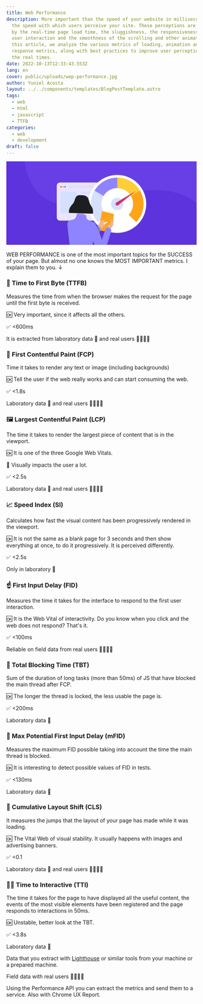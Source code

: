 ```yaml
---
title: Web Performance
description: More important than the speed of your website in milliseconds, is
  the speed with which users perceive your site. These perceptions are affected
  by the real-time page load time, the sluggishness, the responsiveness to the
  user interaction and the smoothness of the scrolling and other animations. In
  this article, we analyze the various metrics of loading, animation and
  response metrics, along with best practices to improve user perception, if not
  the real times.
date: 2022-10-13T12:33:43.553Z
lang: en
cover: public/uploads/wep-performance.jpg
author: Yuniel Acosta
layout: ../../components/templates/BlogPostTemplate.astro
tags:
  - web
  - html
  - javascript
  - TTFB
categories:
  - web
  - development
draft: false
---
```

![web performance](public/uploads/wep-performance.jpg "web performance")

WEB PERFORMANCE is one of the most important topics for the SUCCESS of your page. But almost no one knows the MOST IMPORTANT metrics. I explain them to you. ↓

### 📡 Time to First Byte (TTFB)

Measures the time from when the browser makes the request for the page until the first byte is received.

🆗 Very important, since it affects all the others.

✅ <600ms

It is extracted from laboratory data 🧪 and real users 👨‍👩‍👧‍👦

### 🎨 First Contentful Paint (FCP)

Time it takes to render any text or image (including backgrounds)

🆗 Tell the user if the web really works and can start consuming the web.

✅ <1.8s

Laboratory data 🧪 and real users 👨‍👩‍👧‍👦

### 🖼 Largest Contentful Paint (LCP)

The time it takes to render the largest piece of content that is in the viewport.

🆗 It is one of the three Google Web Vitals.

👀 Visually impacts the user a lot.

✅ <2.5s

Laboratory data 🧪 and real users 👨‍👩‍👧‍👦

### 📈 Speed Index (SI)

Calculates how fast the visual content has been progressively rendered in the viewport.

🆗 It is not the same as a blank page for 3 seconds and then show everything at once, to do it progressively. It is perceived differently.

✅ <2.5s

Only in laboratory 🧪

### ☝️ First Input Delay (FID)

Measures the time it takes for the interface to respond to the first user interaction.

🆗 It is the Web Vital of interactivity. Do you know when you click and the web does not respond? That's it.

✅ <100ms

Reliable on field data from real users 👨‍👩‍👧‍👦

### 🛑 Total Blocking Time (TBT)

Sum of the duration of long tasks (more than 50ms) of JS that have blocked the main thread after FCP.

🆗 The longer the thread is locked, the less usable the page is.

✅ <200ms

Laboratory data 🧪

### 👐 Max Potential First Input Delay (mFID)

Measures the maximum FID possible taking into account the time the main thread is blocked.

🆗 It is interesting to detect possible values of FID in tests.

✅ <130ms

Laboratory data 🧪

### 🎡 Cumulative Layout Shift (CLS)

It measures the jumps that the layout of your page has made while it was loading.

🆗 The Vital Web of visual stability. It usually happens with images and advertising banners.

✅ <0.1

Laboratory data 🧪 and real users 👨‍👩‍👧‍👦

### 🏃‍♀️ Time to Interactive (TTI)

The time it takes for the page to have displayed all the useful content, the events of the most visible elements have been registered and the page responds to interactions in 50ms.

🆗 Unstable, better look at the TBT.

✅ <3.8s

Laboratory data 🧪

Data that you extract with [Lighthouse](https://chrome.google.com/webstore/detail/lighthouse/blipmdconlkpinefehnmjammfjpmpbjk?hl=es) or similar tools from your machine or a prepared machine.

Field data with real users 👨‍👩‍👧‍👦

Using the Performance API you can extract the metrics and send them to a service. Also with Chrome UX Report.